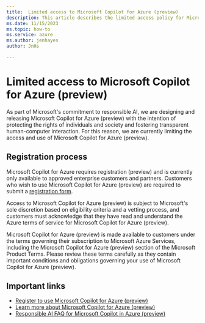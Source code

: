 ```yaml
---
title:  Limited access to Microsoft Copilot for Azure (preview)
description: This article describes the limited access policy for Microsoft Copilot for Azure (preview).
ms.date: 11/15/2023
ms.topic: how-to
ms.service: azure
ms.author: jenhayes
author: JnHs

---
```


# Limited access to Microsoft Copilot for Azure (preview)

As part of Microsoft's commitment to responsible AI, we are designing and releasing Microsoft Copilot for Azure (preview) with the intention of protecting the rights of individuals and society and fostering transparent human-computer interaction. For this reason, we are currently limiting the access and use of Microsoft Copilot for Azure (preview).

## Registration process

Microsoft Copilot for Azure requires registration (preview) and is currently only available to approved enterprise customers and partners. Customers who wish to use Microsoft Copilot for Azure (preview) are required to submit a [registration form](https://aka.ms/MSCopilotforAzurePreview).

Access to Microsoft Copilot for Azure (preview) is subject to Microsoft's sole discretion based on eligibility criteria and a vetting process, and customers must acknowledge that they have read and understand the Azure terms of service for Microsoft Copilot for Azure (preview).

Microsoft Copilot for Azure (preview) is made available to customers under the terms governing their subscription to Microsoft Azure Services, including the Microsoft Copilot for Azure (preview) section of the Microsoft Product Terms. Please review these terms carefully as they contain important conditions and obligations governing your use of Microsoft Copilot for Azure (preview).


## Important links

- [Register to use Microsoft Copilot for Azure (preview)](https://aka.ms/MSCopilotforAzurePreview)
- [Learn more about Microsoft Copilot for Azure (preview)](overview.md)
- [Responsible AI FAQ for Microsoft Copilot in Azure (preview)](responsible-ai-faq.md)
